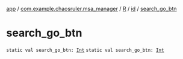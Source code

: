 [app](../../../index.md) / [com.example.chaosruler.msa_manager](../../index.md) / [R](../index.md) / [id](index.md) / [search_go_btn](.)

# search_go_btn

`static val search_go_btn: `[`Int`](https://kotlinlang.org/api/latest/jvm/stdlib/kotlin/-int/index.html)
`static val search_go_btn: `[`Int`](https://kotlinlang.org/api/latest/jvm/stdlib/kotlin/-int/index.html)